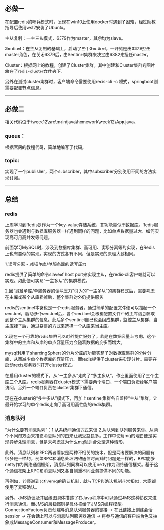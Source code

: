 ## **必做一**

在配置redis的哨兵模式时，发现在win10上使用docker时遇到了困难，经过助教指导后使用wsl2安装了Ubuntu。

主从复制：一主三从模式，6379作为master，其余均为slave。

Sentinel：在主从复制的基础上，启动了三个Sentinel。一开始是由6379担任master角色，在关闭6379后，由Sentinel集群来决定由6382来担任master。

Cluster：根据网上的教程，创建了Cluster集群。其中创建和Cluster集群的图片放在了redis-cluster文件夹下。

另外在测试cluster集群时，客户端命令需要使用redis-cli -c 模式，springboot则需要配置节点信息。

------

## **必做二**

相关代码位于\week12\src\main\java\homework\week12\App.java。

### queue：

根据官网的教程代码，简单地编写了代码。

### topic:

实现了一个publisher，两个subscriber，其中subscriber分别使用不同的方法实现订阅。

------

## **总结**

### redis

上周学习到Redis是作为一个key-value存储系统，其功能类似于数据库。Redis服务器也会遇到与数据库服务器一样遇到同样的问题，比如单点数据量过大、如何实现高可用高并发等问题。

前面学习MySQL时，涉及到数据库集群、高可用、读写分离等的实现，在Redis上也有类似的实现。实现的方式各有不同，但是实现的原理大致相同。

1.读写分离 - 减轻单库/单服务器的读写压力

redis提供了简单的命令slaveof host port来实现主从，在redis-cli客户端就可以实现。如此便可实现“一主多从”的集群模式。

2.因“减轻单库/单服务器的读写压力”引入的“一主多从”的集群模式后，需要考虑在主库或某个从库挂掉后，整个集群对外仍提供服务

redis的sentinel本身也是一个redis服务器，通过简单的配置文件便可以拉起一个sentinel。启动多个sentinel后，各个sentinel会根据配置文件中的主库信息获取到整个主从集群的信息。此后多个sentinel自己也会组成集群，监控主从集群，当主库挂了后，通过投票的方式来选择一个从库来当主库。

3.现在一个可靠的redis集群可以对外提供服务了。若是在数据容量上考虑，这个集群中的主库和从库的单点容量压力会随着数据的变多而增大。

mysql利用了shardingSphere的分片分库的功能实现了对数据库集群的分片分库，从而减少单个数据库的容量压力。而redis提供了cluster来实现分片。需要在启动redis服务器时打开cluster模式。

在启用cluster的模式下，从“一主多从”走向了“多主多从”，作业里面使用了三个主库三个从库。redis服务器在cluster模式下需要两个端口，一个端口负责给客户端访问，另外一个端口负责在cluster集群下通信。

现在在cluster的“多主多从”模式下，再加上sentinel集群各自监控“主从”集群。让最开始学习的单个redis走向了高可用高性能的redis集群。

### 消息队列

“为什么要有消息队列”：1.从系统间通信方式来谈 2.从队列到队列服务来谈。从两个不同的方面来描述消息队列的由来让我受益良多。工作中使用mq的理由便是实现异步处理消息，但是未考虑过为什么mq就适合处理这种情形。

此外，消息队列和RPC两者看似是两种不相关的技术，但是两者要解决的问题有很多是一样的。例如RPC和消息处理网络通信时面对的问题是一样的，RPC能够netty作为网络通信框架，消息队列同样可以使用netty作为网络通信框架。基于这个通信框架上RPC和消息队列又各自侧重不同业务提供不同的功能。

再例如，老师说到activemq的确认机制，就与TCP的确认机制非常相似，大家都使用了累积确认。

另外，JMS协议及其层级图具体描述了在Java程序中可以通过JMS这种协议来进行消息通信。而JMS的层级图则是具体描绘了JMS的编程模型。ConnectionFactory负责创建与消息队列服务器的链接 -> 在此链接上创建会话session -> 在会话上可以与消息队列服务器通信 -> 将参与通信的客户端角色又抽象成MessageConsumer和MessageProducer。
